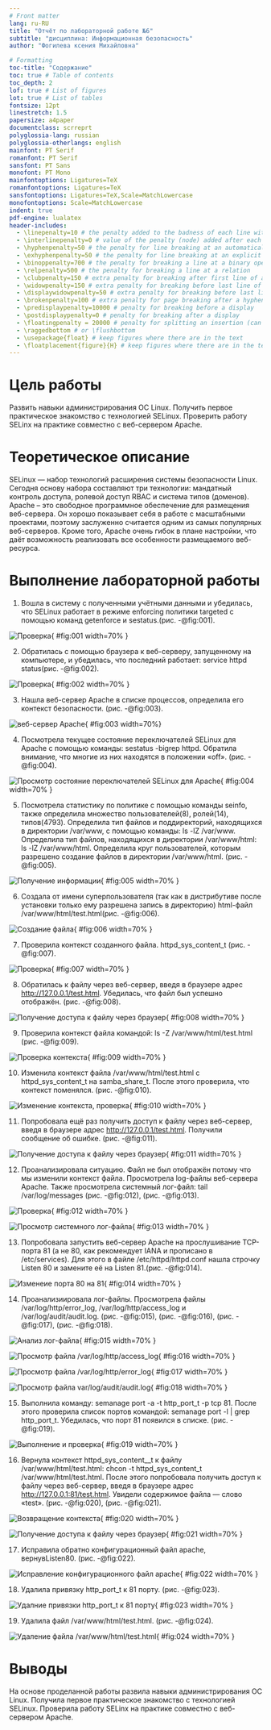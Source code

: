 ```yaml
---
# Front matter
lang: ru-RU
title: "Отчёт по лабораторной работе №6"
subtitle: "дисциплина: Информационная безопасность"
author: "Фогилева ксения Михайловна"

# Formatting
toc-title: "Содержание"
toc: true # Table of contents
toc_depth: 2
lof: true # List of figures
lot: true # List of tables
fontsize: 12pt
linestretch: 1.5
papersize: a4paper
documentclass: scrreprt
polyglossia-lang: russian
polyglossia-otherlangs: english
mainfont: PT Serif
romanfont: PT Serif
sansfont: PT Sans
monofont: PT Mono
mainfontoptions: Ligatures=TeX
romanfontoptions: Ligatures=TeX
sansfontoptions: Ligatures=TeX,Scale=MatchLowercase
monofontoptions: Scale=MatchLowercase
indent: true
pdf-engine: lualatex
header-includes:
  - \linepenalty=10 # the penalty added to the badness of each line within a paragraph (no associated penalty node) Increasing the value makes tex try to have fewer lines in the paragraph.
  - \interlinepenalty=0 # value of the penalty (node) added after each line of a paragraph.
  - \hyphenpenalty=50 # the penalty for line breaking at an automatically inserted hyphen
  - \exhyphenpenalty=50 # the penalty for line breaking at an explicit hyphen
  - \binoppenalty=700 # the penalty for breaking a line at a binary operator
  - \relpenalty=500 # the penalty for breaking a line at a relation
  - \clubpenalty=150 # extra penalty for breaking after first line of a paragraph
  - \widowpenalty=150 # extra penalty for breaking before last line of a paragraph
  - \displaywidowpenalty=50 # extra penalty for breaking before last line before a display math
  - \brokenpenalty=100 # extra penalty for page breaking after a hyphenated line
  - \predisplaypenalty=10000 # penalty for breaking before a display
  - \postdisplaypenalty=0 # penalty for breaking after a display
  - \floatingpenalty = 20000 # penalty for splitting an insertion (can only be split footnote in standard LaTeX)
  - \raggedbottom # or \flushbottom
  - \usepackage{float} # keep figures where there are in the text
  - \floatplacement{figure}{H} # keep figures where there are in the text
---
```


# Цель работы

Развить навыки администрирования ОС Linux. Получить первое практическое знакомство с технологией SELinux. Проверить работу SELinx на практике совместно с веб-сервером Apache.

# Теоретическое описание

SELinux — набор технологий расширения системы безопасности Linux. Сегодня основу набора составляют три технологии: мандатный контроль доступа, ролевой доступ RBAC и система типов (доменов). Apache – это свободное программное обеспечение для размещения веб-сервера. Он хорошо показывает себя в работе с масштабными проектами, поэтому заслуженно считается одним из самых популярных веб-серверов. Кроме того, Apache очень гибок в плане настройки, что даёт возможность реализовать все особенности размещаемого веб-ресурса.

# Выполнение лабораторной работы

1. Вошла в систему с полученными учётными данными и убедилась, что SELinux работает в режиме enforcing политики targeted с помощью команд getenforce и sestatus.(рис. -@fig:001). 

![Проверка](image/1.jpg){ #fig:001 width=70% }

2. Обратилась с помощью браузера к веб-серверу, запущенному на компьютере, и убедилась, что последний работает: service httpd status(рис. -@fig:002).

![Проверка](image/2.jpg){ #fig:002 width=70% }

3. Нашла веб-сервер Apache в списке процессов, определила его контекст безопасности. (рис. -@fig:003). 

![веб-сервер Apache](image/3.jpg){ #fig:003 width=70%}

4. Посмотрела текущее состояние переключателей SELinux для Apache с помощью команды: sestatus -bigrep httpd. Обратила внимание, что многие из них находятся в положении «off». (рис. -@fig:004). 

![Просмотр состояние переключателей SELinux для Apache](image/4.jpg){ #fig:004 width=70% }

5. Посмотрела статистику по политике с помощью команды seinfo, также определила множество пользователей(8), ролей(14), типов(4793). Определила тип файлов и поддиректорий, находящихся в директории /var/www, с помощью команды: ls -lZ /var/www. Определила тип файлов, находящихся в директории /var/www/html: ls -lZ /var/www/html. Определила круг пользователей, которым разрешено создание файлов в директории /var/www/html. (рис. -@fig:005). 

![Получение информации](image/5.jpg){ #fig:005 width=70% }

6. Создала от имени суперпользователя (так как в дистрибутиве после установки только ему разрешена запись в директорию) html-файл /var/www/html/test.html(рис. -@fig:006). 

![Создание файла](image/6.jpg){ #fig:006 width=70% }

7. Проверила контекст созданного файла. httpd_sys_content_t (рис. -@fig:007). 

![Проверка](image/7.jpg){ #fig:007 width=70% }

8. Обратилась к файлу через веб-сервер, введя в браузере адрес http://127.0.0.1/test.html. Убедилась, что файл был успешно отображён. (рис. -@fig:008). 

![Получение доступа к файлу через браузер](image/8.jpg){ #fig:008 width=70% }

9. Проверила контекст файла командой: ls -Z /var/www/html/test.html (рис. -@fig:009). 

![Проверка контекста](image/9.jpg){ #fig:009 width=70% }

10. Изменила контекст файла /var/www/html/test.html с httpd_sys_content_t на samba_share_t. После этого проверила, что контекст поменялся. (рис. -@fig:010). 

![Изменение контекста, проверка](image/10.jpg){ #fig:010 width=70% }

11. Попробовала ещё раз получить доступ к файлу через веб-сервер, введя в
браузере адрес http://127.0.0.1/test.html. Получили сообщение об ошибке. (рис. -@fig:011).

![Получение доступа к файлу через браузер](image/11.jpg){ #fig:011 width=70% }

12. Проанализировала ситуацию. Файл не был отображён потому что мы изменили контекст файла. Просмотрела log-файлы веб-сервера Apache. Также просмотрела системный лог-файл: tail /var/log/messages (рис. -@fig:012), (рис. -@fig:013). 

![Проверка](image/12.jpg){ #fig:012 width=70% }

![Просмотр системного лог-файла](image/13.jpg){ #fig:013 width=70% }

13. Попробовала запустить веб-сервер Apache на прослушивание ТСР-порта 81 (а не 80, как рекомендует IANA и прописано в /etc/services). Для этого в файле /etc/httpd/httpd.conf нашла строчку Listen 80 и замените её на Listen 81.(рис. -@fig:014). 

![Изменеие порта 80 на 81](image/14.jpg){ #fig:014 width=70% }

14. Проанализиировала лог-файлы. Просмотрела файлы /var/log/http/error_log, /var/log/http/access_log и /var/log/audit/audit.log. (рис. -@fig:015), (рис. -@fig:016), (рис. -@fig:017), (рис. -@fig:018).

![Анализ лог-файла](image/15.jpg){ #fig:015 width=70% }

![Просмотр файла /var/log/http/access_log](image/16.jpg){ #fig:016 width=70% }

![Просмотр файла /var/log/http/error_log](image/17.jpg){ #fig:017 width=70% }

![Просмотр файла var/log/audit/audit.log](image/18.jpg){ #fig:018 width=70% }

15. Выполнила команду: semanage port -a -t http_port_t -р tcp 81. После этого проверила список портов командой: semanage port -l | grep http_port_t. Убедилась, что порт 81 появился в списке. (рис. -@fig:019).

![Выполнение и проверка](image/19.jpg){ #fig:019 width=70% }

16. Вернула контекст httpd_sys_cоntent__t к файлу /var/www/html/test.html: chcon -t httpd_sys_content_t /var/www/html/test.html. После этого попробовала получить доступ к файлу через веб-сервер, введя в браузере адрес http://127.0.0.1:81/test.html. Увидели содержимое файла — слово «test». (рис. -@fig:020), (рис. -@fig:021).

![Возвращение контекста](image/20.jpg){ #fig:020 width=70% }

![Получение доступа к файлу через браузер](image/21.jpg){ #fig:021 width=70% }

17. Исправила обратно конфигурационный файл apache, вернувListen80. (рис. -@fig:022).

![Исправление конфигурационного файл apache](image/22.jpg){ #fig:022 width=70% }

18. Удалила привязку http_port_t к 81 порту. (рис. -@fig:023).

![Удалние привязки http_port_t к 81 порту](image/23.jpg){ #fig:023 width=70% }

19. Удалила файл /var/www/html/test.html. (рис. -@fig:024).

![Удаление файла /var/www/html/test.html](image/24.jpg){ #fig:024 width=70% }


# Выводы
На основе проделанной работы развила навыки администрирования ОС Linux. Получила первое практическое знакомство с технологией SELinux. Проверила работу SELinx на практике совместно с веб-сервером Apache.